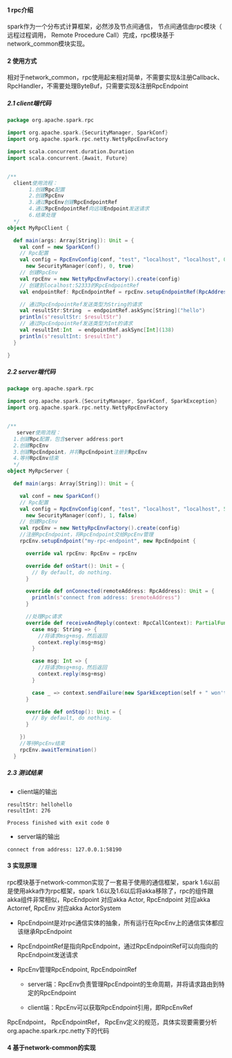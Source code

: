 #### 1 rpc介绍
spark作为一个分布式计算框架，必然涉及节点间通信， 节点间通信由rpc模块（ 远程过程调用， Remote Procedure Call）完成，rpc模块基于network_common模块实现。


#### 2 使用方式
相对于network_common，rpc使用起来相对简单，不需要实现&注册Callback、RpcHandler，不需要处理ByteBuf，只需要实现&注册RpcEndpoint

##### 2.1 client端代码<span id="myclient"></span>
```scala
package org.apache.spark.rpc

import org.apache.spark.{SecurityManager, SparkConf}
import org.apache.spark.rpc.netty.NettyRpcEnvFactory

import scala.concurrent.duration.Duration
import scala.concurrent.{Await, Future}


/**
  client使用流程：
       1.创建Rpc配置
       2.创建RpcEnv
       3.通过RpcEnv创建RpcEndpointRef
       4.通过RpcEndpointRef向远端Endpoint发送请求
       6.结果处理
  */
object MyRpcClient {

  def main(args: Array[String]): Unit = {
    val conf = new SparkConf()
    // Rpc配置
    val config = RpcEnvConfig(conf, "test", "localhost", "localhost", 0,
      new SecurityManager(conf), 0, true)
    // 创建RpcEnv
    val rpcEnv = new NettyRpcEnvFactory().create(config)
    // 创建到localhost:52333的RpcEndpointRef
    val endpointRef: RpcEndpointRef = rpcEnv.setupEndpointRef(RpcAddress("localhost", 52333), "my-rpc-endpoint")

    // 通过RpcEndpointRef发送类型为String的请求
    val resultStr:String  = endpointRef.askSync[String]("hello")
    println(s"resultStr: $resultStr")
    // 通过RpcEndpointRef发送类型为Int的请求
    val resultInt:Int  = endpointRef.askSync[Int](138)
    println(s"resultInt: $resultInt")
  }

}

```


##### 2.2 server端代码<span id="myserver"></span>

```scala
package org.apache.spark.rpc

import org.apache.spark.{SecurityManager, SparkConf, SparkException}
import org.apache.spark.rpc.netty.NettyRpcEnvFactory


/**
   server使用流程：
  1.创建Rpc配置，包含server address:port
  2.创建RpcEnv
  3.创建RpcEndpoint，并将RpcEndpoint注册到RpcEnv
  4.等待RpcEnv结束
  */
object MyRpcServer {

  def main(args: Array[String]): Unit = {

    val conf = new SparkConf()
    // Rpc配置
    val config = RpcEnvConfig(conf, "test", "localhost", "localhost", 52333,
      new SecurityManager(conf), 1, false)
    // 创建RpcEnv
    val rpcEnv = new NettyRpcEnvFactory().create(config)
    //注册RpcEndpoint，将RpcEndpoint交给RpcEnv管理
    rpcEnv.setupEndpoint("my-rpc-endpoint", new RpcEndpoint {

      override val rpcEnv: RpcEnv = rpcEnv

      override def onStart(): Unit = {
        // By default, do nothing.
      }

      override def onConnected(remoteAddress: RpcAddress): Unit = {
        println(s"connect from address: $remoteAddress")
      }

      //处理Rpc请求
      override def receiveAndReply(context: RpcCallContext): PartialFunction[Any, Unit] = {
        case msg: String => {
          //将请求msg+msg，然后返回
          context.reply(msg+msg)
        }

        case msg: Int => {
          //将请求msg+msg，然后返回
          context.reply(msg+msg)
        }

        case _ => context.sendFailure(new SparkException(self + " won't reply anything"))
      }

      override def onStop(): Unit = {
        // By default, do nothing.
      }

    })
    //等待RpcEnv结束
    rpcEnv.awaitTermination()
  }
```

##### 2.3 测试结果
- client端的输出

```
resultStr: hellohello
resultInt: 276

Process finished with exit code 0

```

- server端的输出

```
connect from address: 127.0.0.1:58190
```


#### 3  实现原理

rpc模块基于network-common实现了一套易于使用的通信框架，spark 1.6以前是使用akka作为rpc框架，spark 1.6以及1.6以后将akka移除了，rpc的组件跟akka组件非常相似，RpcEndpoint 对应akka Actor,
RpcEndpoint 对应akka Actorref, RpcEnv 对应akka ActorSystem

- RpcEndpoint是对rpc通信实体的抽象，所有运行在RpcEnv上的通信实体都应该继承RpcEndpoint

- RpcEndpointRef是指向RpcEndpoint，通过RpcEndpointRef可以向指向的RpcEndpoint发送请求

- RpcEnv管理RpcEndpoint, RpcEndpointRef

	- server端：RpcEnv负责管理RpcEndpoint的生命周期，并将请求路由到特定的RpcEndpoint

	- client端：RpcEnv可以获取RpcEndpoint引用，即RpcEnvRef

RpcEndpoint， RpcEndpointRef， RpcEnv定义的规范，具体实现要需要分析org.apache.spark.rpc.netty下的代码

#### 4  基于network-common的实现




